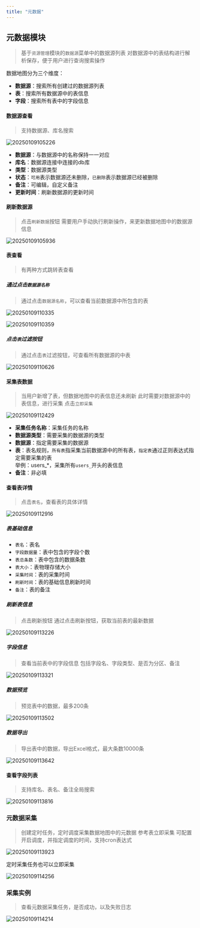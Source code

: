 ```yaml
---
title: "元数据"
---
```


## 元数据模块

> 基于`资源管理`模块的`数据源`菜单中的数据源列表
> 对数据源中的表结构进行解析保存，便于用户进行查询搜索操作

数据地图分为三个维度：

- **数据源**：搜索所有创建过的数据源列表
- **表**：搜索所有数据源中的表信息
- **字段**：搜索所有表中的字段信息

#### 数据源查看

> 支持数据源、库名搜索

![20250109105226](https://img.isxcode.com/picgo/20250109105226.png)

- **数据源**：与数据源中的名称保持一一对应
- **库名**：数据源连接中连接的db库
- **类型**：数据源类型
- **状态**：`可用`表示数据源还未删除，`已删除`表示数据源已经被删除
- **备注**：可编辑，自定义备注
- **更新时间**：刷新数据源的更新时间

#### 刷新数据源

> 点击`刷新数据`按钮
> 需要用户手动执行刷新操作，来更新数据地图中的数据源信息

![20250109105936](https://img.isxcode.com/picgo/20250109105936.png)

#### 表查看

> 有两种方式跳转表查看

##### 通过点击`数据源名称`

> 通过点击`数据源名称`，可以查看当前数据源中所包含的表

![20250109110335](https://img.isxcode.com/picgo/20250109110335.png)

![20250109110359](https://img.isxcode.com/picgo/20250109110359.png)

##### 点击`表`过滤按钮

> 通过点击`表`过滤按钮，可查看所有数据源的中表

![20250109110626](https://img.isxcode.com/picgo/20250109110626.png)

#### 采集表数据

> 当用户新增了表，但数据地图中的表信息还未刷新
> 此时需要对数据源中的表信息，进行采集
> 点击`立即采集`

![20250109112429](https://img.isxcode.com/picgo/20250109112429.png)

- **采集任务名称**：采集任务的名称
- **数据源类型**：需要采集的数据源的类型
- **数据源**：指定需要采集的数据源
- **表**：表名规则，`所有表`指采集当前数据源中的所有表，`指定表`通过正则表达式指定需要采集的表  
举例：users_*，采集所有`users_`开头的表信息
- **备注**：非必填

#### 查看表详情

> 点击`表名`，查看表的具体详情

![20250109112916](https://img.isxcode.com/picgo/20250109112916.png)

##### 表基础信息

- `表名`：表名
- `字段数据量`：表中包含的字段个数
- `表总条数`：表中包含的数据条数
- `表大小`：表物理存储大小
- `采集时间`：表的采集时间
- `刷新时间`：表的基础信息刷新时间
- `备注`：表的备注

##### 刷新表信息

> 点击刷新按钮
> 通过点击刷新按钮，获取当前表的最新数据

![20250109113226](https://img.isxcode.com/picgo/20250109113226.png)

##### 字段信息

> 查看当前表中的字段信息
> 包括字段名、字段类型、是否为分区、备注

![20250109113321](https://img.isxcode.com/picgo/20250109113321.png)

##### 数据预览

> 预览表中的数据，最多200条

![20250109113502](https://img.isxcode.com/picgo/20250109113502.png)

##### 数据导出

> 导出表中的数据，导出Excel格式，最大条数10000条

![20250109113642](https://img.isxcode.com/picgo/20250109113642.png)

#### 查看字段列表

> 支持库名、表名、备注全局搜索

![20250109113816](https://img.isxcode.com/picgo/20250109113816.png)

### 元数据采集

> 创建定时任务，定时调度采集数据地图中的元数据
> 参考表立即采集
> 可配置开启调度，并指定调度的时间，支持cron表达式

![20250109113923](https://img.isxcode.com/picgo/20250109113923.png)

定时采集任务也可以立即采集

![20250109114256](https://img.isxcode.com/picgo/20250109114256.png)

### 采集实例

> 查看元数据采集任务，是否成功，以及失败日志

![20250109114214](https://img.isxcode.com/picgo/20250109114214.png)